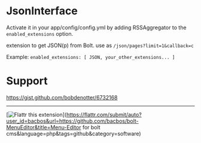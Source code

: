 JsonInterface
=============

Activate it in your app/config/config.yml by adding RSSAggregator to the `enabled_extensions` option. 

extension to get JSON(p) from Bolt. use as `/json/pages?limit=1&callback=c`

Example: `enabled_extensions: [ JSON, your_other_extensions... ]`

Support
=======
https://gist.github.com/bobdenotter/6732168


***

[![Flattr this extension](http://api.flattr.com/button/flattr-badge-large.png)](https://flattr.com/submit/auto?user_id=bacbos&url=https://github.com/bacbos/bolt-MenuEditor&title=Menu-Editor for bolt cms&language=php&tags=github&category=software)


